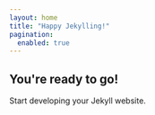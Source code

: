 ```yaml
---
layout: home
title: "Happy Jekylling!"
pagination: 
  enabled: true
---
```


## You're ready to go!

Start developing your Jekyll website.
